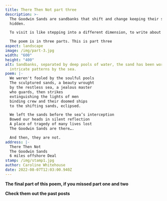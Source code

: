 ```yaml
---
title: There Then Not part three
description: >-
  The Goodwin Sands are sandbanks that shift and change keeping their secrets
  hidden. 

  To visit is like stepping into a different dimension, to write about them demanded so much more than a few lines. 

  The poem is in three parts. This is part three
aspect: landscape
image: /img/part-3.jpg
width: "600"
height: "400"
alt: Sandbanks, separated by deep pools of water, the sand has been worked into
  intricate patterns by the sea.
poem: |-
  We weren't fooled by the soulful pools
  The sculptured sands, a beauty wrought 
  by the restless sea, a jealous master 
  who guards, then strikes 
  extinguishing the lights of men
  binding crew and their doomed ships
  to the shifting sands, eclipsed.

  We left the sands before the sea’s interception
  Bowed our heads in silent reflection
  A place of tragedy of many lives lost
  The Goodwin Sands are there….

  And then, they are not.
address: |-
  There Then Not
  The Goodwin Sands
  6 miles offshore Deal
stamp: /img/stamp1.jpg
author: Caroline Whitehouse
date: 2022-08-07T12:03:00.940Z
---
```

**The final part of this poem, if you missed part one and two**

**Check them out the past posts**